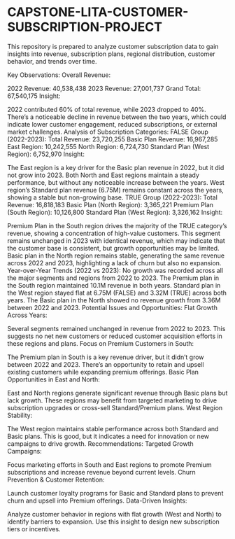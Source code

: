# CAPSTONE-LITA-CUSTOMER-SUBSCRIPTION-PROJECT
This repository is prepared to analyze customer subscription data to gain insights into revenue, subscription plans, regional distribution, customer behavior, and trends over time.


Key Observations:
Overall Revenue:

2022 Revenue: 40,538,438
2023 Revenue: 27,001,737
Grand Total: 67,540,175
Insight:

2022 contributed 60% of total revenue, while 2023 dropped to 40%. There’s a noticeable decline in revenue between the two years, which could indicate lower customer engagement, reduced subscriptions, or external market challenges.
Analysis of Subscription Categories:
FALSE Group (2022-2023):
Total Revenue: 23,720,255
Basic Plan Revenue: 16,967,285
East Region: 10,242,555
North Region: 6,724,730
Standard Plan (West Region): 6,752,970
Insight:

The East region is a key driver for the Basic plan revenue in 2022, but it did not grow into 2023. Both North and East regions maintain a steady performance, but without any noticeable increase between the years.
West region’s Standard plan revenue (6.75M) remains constant across the years, showing a stable but non-growing base.
TRUE Group (2022-2023):
Total Revenue: 16,818,183
Basic Plan (North Region): 3,365,221
Premium Plan (South Region): 10,126,800
Standard Plan (West Region): 3,326,162
Insight:

Premium Plan in the South region drives the majority of the TRUE category’s revenue, showing a concentration of high-value customers. This segment remains unchanged in 2023 with identical revenue, which may indicate that the customer base is consistent, but growth opportunities may be limited.
Basic plan in the North region remains stable, generating the same revenue across 2022 and 2023, highlighting a lack of churn but also no expansion.
Year-over-Year Trends (2022 vs 2023):
No growth was recorded across all the major segments and regions from 2022 to 2023. The Premium plan in the South region maintained 10.1M revenue in both years.
Standard plan in the West region stayed flat at 6.75M (FALSE) and 3.32M (TRUE) across both years.
The Basic plan in the North showed no revenue growth from 3.36M between 2022 and 2023.
Potential Issues and Opportunities:
Flat Growth Across Years:

Several segments remained unchanged in revenue from 2022 to 2023. This suggests no net new customers or reduced customer acquisition efforts in these regions and plans.
Focus on Premium Customers in South:

The Premium plan in South is a key revenue driver, but it didn’t grow between 2022 and 2023. There’s an opportunity to retain and upsell existing customers while expanding premium offerings.
Basic Plan Opportunities in East and North:

East and North regions generate significant revenue through Basic plans but lack growth. These regions may benefit from targeted marketing to drive subscription upgrades or cross-sell Standard/Premium plans.
West Region Stability:

The West region maintains stable performance across both Standard and Basic plans. This is good, but it indicates a need for innovation or new campaigns to drive growth.
Recommendations:
Targeted Growth Campaigns:

Focus marketing efforts in South and East regions to promote Premium subscriptions and increase revenue beyond current levels.
Churn Prevention & Customer Retention:

Launch customer loyalty programs for Basic and Standard plans to prevent churn and upsell into Premium offerings.
Data-Driven Insights:

Analyze customer behavior in regions with flat growth (West and North) to identify barriers to expansion. Use this insight to design new subscription tiers or incentives.

